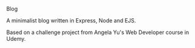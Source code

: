 Blog

A minimalist blog written in Express, Node and EJS.

Based on a challenge project from Angela Yu's Web Developer course in Udemy.
